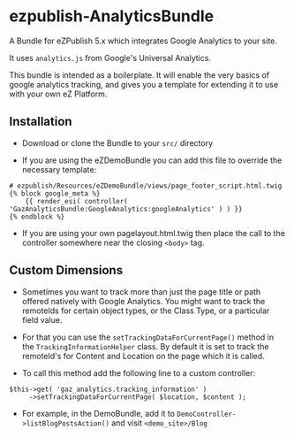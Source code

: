# ezpublish-AnalyticsBundle

A Bundle for eZPublish 5.x which integrates Google Analytics to your site.

It uses `analytics.js` from Google's Universal Analytics.

This bundle is intended as a boilerplate. It will enable the very basics of google analytics tracking, and gives you a template for extending it to use with your own eZ Platform.

## Installation

* Download or clone the Bundle to your ```src/``` directory

* If you are using the eZDemoBundle you can add this file to override the necessary template: 

```twig
# ezpublish/Resources/eZDemoBundle/views/page_footer_script.html.twig
{% block google_meta %}
    {{ render_esi( controller( 'GazAnalyticsBundle:GoogleAnalytics:googleAnalytics' ) ) }}
{% endblock %}
```
* If you are using your own pagelayout.html.twig then place the call to the controller somewhere near the closing `<body>` tag.

## Custom Dimensions
* Sometimes you want to track more than just the page title or path offered natively with Google Analytics. You might want to track the remoteIds for certain object types, or the  Class Type, or a particular field value.

* For that you can use the `setTrackingDataForCurrentPage()` method in the `TrackingInformationHelper` class. By default it is set to track the remoteId's for Content and Location on the page which it is called.

* To call this method add the following line to a custom controller:

```
$this->get( 'gaz_analytics.tracking_information' )
     ->setTrackingDataForCurrentPage( $location, $content );
 ```

* For example, in the DemoBundle, add it to ```DemoController->listBlogPostsAction()``` and visit ```<demo_site>/Blog```